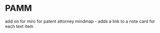 # PAMM
add on for miro for patent attorney mindmap - adds a link to a  note card for each text item
